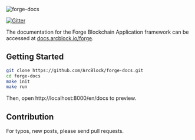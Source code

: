 ![forge-docs](https://www.arcblock.io/.netlify/functions/badge/?text=Forge%20Documentation)

[![Gitter](https://badges.gitter.im/ArcBlock/community.svg)](https://gitter.im/ArcBlock/community?utm_source=badge&utm_medium=badge&utm_campaign=pr-badge)

The documentation for the Forge Blockchain Application framework can be accessed at [docs.arcblock.io/forge](http://docs.arcblock.io/forge).

## Getting Started

```bash
git clone https://github.com/ArcBlock/forge-docs.git
cd forge-docs
make init
make run
```

Then, open http://localhost:8000/en/docs to preview.

## Contribution

For typos, new posts, please send pull requests.

